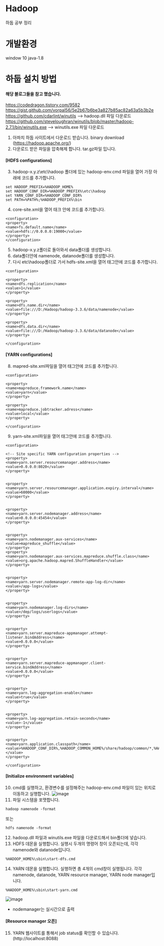 # Hadoop
하둡 공부 정리

# 개발환경 
window 10
java-1.8

# 하둡 설치 방법 
#### 해당 블로그들을 참고 했습니다. 
https://codedragon.tistory.com/9582  
https://gist.github.com/vorpal56/5e2b67b6be3a827b85ac82a63a5b3b2e
https://github.com/cdarlint/winutils --> hadoop.dll 파일 다운로드 
https://github.com/steveloughran/winutils/blob/master/hadoop-2.7.1/bin/winutils.exe --> winutils.exe 파일 다운로드 
1. 아파치 하둡 사이트에서 다운로드 받습니다. binary download (https://hadoop.apache.org/)
2. 다운로드 받은 파일을 압축해제 합니다. tar.gz파일 입니다.  
#### [HDFS configurations]
3. hadoop-x.y.z\etc\hadoop 폴더에 있는 hadoop-env.cmd 파일을 열어 가장 아래에 코드를 추가합니다.
```
set HADOOP_PREFIX=%HADOOP_HOME%
set HADOOP_CONF_DIR=%HADOOP_PREFIX%\etc\hadoop
set YARN_CONF_DIR=%HADOOP_CONF_DIR%
set PATH=%PATH%;%HADOOP_PREFIX%\bin
```
4. core-site.xml을 열어 <configuration>태크 안에 코드를 추가합니다.
```
<configuration>
<property>
<name>fs.default.name</name>
<value>hdfs://0.0.0.0:19000</value>
</property>
</configuration>
```
5. hadoop-x.y.z폴더로 돌아와서 data폴더를 생성합니다.
6. data폴더안에 namenode, datanode폴더를 생성합니다.
7. 다시 etc\hadoop폴더로 가서 hdfs-site.xml을 열어 <configuration>태그안에 코드를 추가합니다.
```
<configuration>

<property>
<name>dfs.replication</name>
<value>1</value>
</property>

<property>
<name>dfs.name.dir</name>
<value>file:///D:/Hadoop/hadoop-3.3.6/data/namenode</value>
</property>

<property>
<name>dfs.data.dir</name>
<value>file:///D:/Hadoop/hadoop-3.3.6/data/datanode</value>
</property>

</configuration>
```
#### [YARN configurations]
8. mapred-site.xml파일을 열어 <configuration>태그안에 코드를 추가합니다.
```
<configuration>

<property>
<name>mapreduce.framework.name</name>
<value>yarn</value>
</property>

<property>
<name>mapreduce.jobtracker.adress</name>
<value>local</value>
</property>

</configuration>
```
9. yarn-site.xml파일을 열어 <configuration>태그안에 코드를 추가합니다.
```
<configuration>
 
<!-- Site specific YARN configuration properties -->
<property>
<name>yarn.server.resourcemanager.address</name>
<value>0.0.0.0:8020</value>
</property>
 
 
<property>
<name>yarn.server.resourcemanager.application.expiry.interval</name>
<value>60000</value>
</property>
 
 
<property>
<name>yarn.server.nodemanager.address</name>
<value>0.0.0.0:45454</value>
</property>
 
 
<property>
<name>yarn.nodemanager.aux-services</name>
<value>mapreduce_shuffle</value>
</property>
<property>
<name>yarn.nodemanager.aux-services.mapreduce.shuffle.class</name>
<value>org.apache.hadoop.mapred.ShuffleHandler</value>
</property>
 
 
<property>
<name>yarn.server.nodemanager.remote-app-log-dir</name>
<value>/app-logs</value>
</property>
 
 
<property>
<name>yarn.nodemanager.log-dirs</name>
<value>/dep/logs/userlogs</value>
</property>
 
 
<property>
<name>yarn.server.mapreduce-appmanager.attempt-listener.bindAddress</name>
<value>0.0.0.0</value>
</property>
 
 
<property>
<name>yarn.server.mapreduce-appmanager.client-service.bindAddress</name>
<value>0.0.0.0</value>
</property>
 
 
<property>
<name>yarn.log-aggregation-enable</name>
<value>true</value>
</property>
 
 
<property>
<name>yarn.log-aggregation.retain-seconds</name>
<value>-1</value>
</property>
 
 
<property>
<name>yarn.application.classpath</name>
<value>%HADOOP_CONF_DIR%,%HADOOP_COMMON_HOME%/share/hadoop/common/*,%HADOOP_COMMON_HOME%/share/hadoop/common/lib/*,%HADOOP_HDFS_HOME%/share/hadoop/hdfs/*,%HADOOP_HDFS_HOME%/share/hadoop/hdfs/lib/*,%HADOOP_MAPRED_HOME%/share/hadoop/mapreduce/*,%HADOOP_MAPRED_HOME%/share/hadoop/mapreduce/lib/*,%HADOOP_YARN_HOME%/share/hadoop/yarn/*,%HADOOP_YARN_HOME%/share/hadoop/yarn/lib/*</value>
</property>
 
</configuration>
```

#### [Initialize environment variables]
10. cmd를 실행하고, 환경변수를 설정해주는 hadoop-env.cmd 파일이 있는 위치로 이동하고 실행합니다.
![image](https://github.com/Pigeon1999/Hadoop/assets/98893114/d818297e-6201-45e4-beaa-48f38ffa153a)
11. 파일 시스템을 포맷합니다.
```
hadoop namenode -format
```
또는 
```
hdfs namenode -format
```
12. hadoop.dll 파일과 winutils.exe 파일을 다운로드해서 bin폴더에 넣습니다. 
13. HDFS 데몬을 실행합니다. 실행시 두개의 명령어 창이 오픈되는데, 각각 namenode와 datanode입니다.
```
%HADOOP_HOME%\sbin\start-dfs.cmd
```
14. YARN 데몬을 실행합니다. 실행하면 총 4개의 cmd창이 실행됩니다. 각각 namenode, datanode, YARN resource manager, YARN node manager입니다.
```
%HADOOP_HOME%\sbin\start-yarn.cmd
```
![image](https://github.com/Pigeon1999/Hadoop/assets/98893114/80d89459-60ae-4e95-9f0e-f635e7fbe3bd)  
* nodemanager는 실시간으로 출력


#### [Resource manager 오픈]
15. YARN 웹사이트를 통해서 job status를 확인할 수 있습니다. (http://localhost:8088)
    
